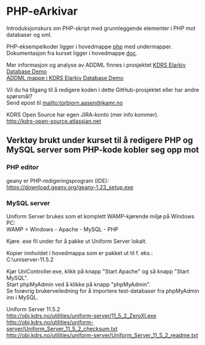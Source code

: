 # PHP-eArkivar
Introduksjonskurs om PHP-skript med grunnleggende elementer i PHP mot databaser og xml.

PHP-eksempelkoder ligger i hovedmappe <a href="https://github.com/KDRS-KURS/PHP-eArkivar/tree/master/php" target="_blank">php</a> med undermapper.<br>
Dokumentasjon fra kurset ligger i hovedmappe <a href="https://github.com/KDRS-KURS/PHP-eArkivar/tree/master/doc" target="_blank">doc</a>.

Mer informasjon og analyse av ADDML finnes i prosjektet <a href="https://github.com/KDRS-SA/elarkiv-database-demo" target="_blank">KDRS Elarkiv Database Demo</a><br>
<a href="https://github.com/KDRS-SA/elarkiv-database-demo/tree/master/standards/addml" target="_blank">ADDML mappe i KDRS Elarkiv Database Demo</a><br>

Vil du ha tilgang til å redigere koden i dette GitHub-prosjektet eller har andre spørsmål?<br>
Send epost til <mailto:torbjorn.aasen@ikamr.no><br>

KDRS Open Source har egen JIRA-konto (mer info kommer).<br>
http://kdrs-open-source.atlassian.net

## Verktøy brukt under kurset til å redigere PHP og MySQL server som PHP-kode kobler seg opp mot ##

### PHP editor ###
geany er PHP-redigeringsprogram (IDE):
https://download.geany.org/geany-1.23_setup.exe

### MySQL server ###
Uniform Server brukes som et komplett WAMP-kjørende miljø på Windows PC:<br>
WAMP = Windows - Apache - MySQL - PHP

Kjøre .exe fil under for å pakke ut Uniform Server lokalt.

Kopier innholdet i hovedmappa som er pakket ut til f. eks.:<br>
C:\uniserver-11.5.2

Kjør UniController.exe, klikk på knapp "Start Apache" og så knapp "Start MySQL".<br>
Start phpMyAdmin ved å klikke på knapp "phpMyAdmin". <br>
Se forøvrig brukerveiledning for å importere test-databaser fra phpMyAdmin inn i MySQL.<br>

Uniform Server 11.5.2<br>
http://obj.kdrs.no/utilities/uniform-server/11_5_2_ZeroXI.exe <br>
http://obj.kdrs.no/utilities/uniform-server/Uniform_Server_11_5_2_checksum.txt<br>
http://obj.kdrs.no/utilities/uniform-server/Uniform_Server_11_5_2_readme.txt<br>
